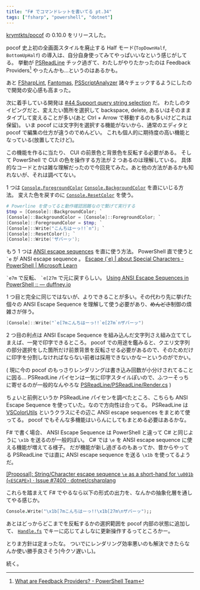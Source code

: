 ```yaml
---
title: "F# でコマンドレットを書いてる pt.34"
tags: ["fsharp", "powershell", "dotnet"]
---
```


[krymtkts/pocof](https://github.com/krymtkts/pocof) の 0.10.0 をリリースした。

pocof 史上初の全画面スタイルを廃止する Half モード(`TopDownHalf`, `BottomUpHalf`) の導入は、自分自身使ってみてやっぱいいなという感じがしてる。
挙動が [PSReadLine](https://github.com/PowerShell/PSReadLine) チック過ぎて、わたしがやりたかったのは Feedback Providers[^1] やったんかも...というのはあるかも。

[^1]: [What are Feedback Providers? - PowerShell Team](https://devblogs.microsoft.com/powershell/what-are-feedback-providers/)

あと [FSharpLint](https://fsprojects.github.io/FSharpLint/), [Fantomas](https://fsprojects.github.io/fantomas/), [PSScriptAnalyzer](https://github.com/PowerShell/PSScriptAnalyzer) 諸々チェックするようにしたので開発の安心感も高まった。

次に着手している開発は [#44 Support query string selection](https://github.com/krymtkts/pocof/issues/44) だ。
わたしのタイピングだと、変えたい箇所を選択して backspace, delete, あるいはそのままタイプして変えることが多い(あと Ctrl + Arrow で移動するのも多いけどこれは保留)。
いま pocof には文字列を選択する機能がないから、通常のエディタと pocof で編集の仕方が違うのでめんどい。
これも個人的に期待度の高い機能となっている(放置してたけど)。

この機能を作るに当たり、 CUI の前景色と背景色を反転する必要がある。
そして PowerShell で CUI の色を操作する方法が 2 つあるのは理解している。
具体的なコードとかは雑な理解だったので今回見てみた。あと他の方法があるかも知れないが、それは調べてない。

1 つは [`Console.ForegroundColor`](https://learn.microsoft.com/ja-jp/dotnet/api/system.console.foregroundcolor?view=net-8.0#system-console-foregroundcolor) [`Console.BackgroundColor`](https://learn.microsoft.com/ja-jp/dotnet/api/system.console.backgroundcolor?view=net-8.0#system-console-backgroundcolor) を直にいじる方法。
変えた色を戻すのに [`Console.ResetColor`](https://learn.microsoft.com/ja-jp/dotnet/api/system.console.resetcolor?view=net-8.0) を使う。

```powershell
# Powerline を使ってると動作確認困難なので繋げて実行する
$tmp = [Console]::BackgroundColor; `
[Console]::BackgroundColor = [Console]::ForegroundColor; `
[Console]::ForegroundColor = $tmp; `
[Console]::Write("こんちはーっ!!`n"); `
[Console]::ResetColor(); `
[Console]::Write('ザバーッ');
```

もう 1 つは [ANSI escape sequences](https://en.wikipedia.org/wiki/ANSI_escape_code) を直に使う方法。
PowerShell 直で使うと `` `e `` が ANSI escape sequence 。
[Escape (`e) | about Special Characters - PowerShell | Microsoft Learn](https://learn.microsoft.com/en-us/powershell/module/microsoft.powershell.core/about/about_special_characters?view=powershell-7.4#escape-e)

`` `e7m `` で反転、 `` `e[27m `` で元に戻すらしい。
[Using ANSI Escape Sequences in PowerShell :: — duffney.io](https://duffney.io/usingansiescapesequencespowershell/)

1 つ目と完全に同じではないが、よりできることが多い。その代わり先に挙げた個々の ANSI Escape Sequence を理解して使う必要があり、~~めんどさ~~制御の煩雑さが伴う。

```powershell
[Console]::Write("`e[7mこんちはーっ!!`e[27m`nザバーッ")
```

2 つ目の利点は ANSI Escape Sequence を組み込んだ文字列さえ組み立ててしまえば、一発で印字できるところ。
pocof での用途を鑑みると、クエリ文字列の部分選択をした箇所だけ前景背景を反転させる必要があるので、そのためだけに印字を分割しなければならない前者は採用できないかなーというのがでかい。

(
現に今の pocof のもっさりレンダリングは書き込み回数が小分けされてることに因る...
PSReadLine パイセンは一気に印字スタイルぽいので、ふつーそっちに寄せるのが一般的なんやろな [PSReadLine/PSReadLine/Render.cs](https://github.com/PowerShell/PSReadLine/blob/5efe2ef55f85bbac9c8a8f39825ad62b3049b0a5/PSReadLine/Render.cs#L722)
)

ちょいと前例というか PSReadLine パイセンを調べたところ、こちらも ANSI Escape Sequence を使っていた。なので方向性は合ってる。
PSReadLine は [VSColorUtils](https://github.com/PowerShell/PSReadLine/blob/5efe2ef55f85bbac9c8a8f39825ad62b3049b0a5/PSReadLine/Cmdlets.cs#L1048) というクラスにその辺こ ANSI escape sequences をまとめて使ってる。
pocof でもそんな多機能はいらんにしてもまとめる必要はあるかな。

F# で書く場合、 ANSI Escape Sequence は PowerShell と違って C# と同じように `\x1b` を送るのが一般的ぽい。
C# では `\e` を ANSI escape sequence に使える機能が増えてる様子。
だが機能が新し過ぎるのもあってか、昔からやってる PSReadLine では直に ANSI escape sequence を送る `\x1b` を使ってるようだ。

[[Proposal]: String/Character escape sequence `\e` as a short-hand for `\u001b` (`<ESCAPE>`) · Issue #7400 · dotnet/csharplang](https://github.com/dotnet/csharplang/issues/7400)

これらを踏まえて F# でやるなら以下の形式の出力を、なんかの抽象化層を通してやる感じか。

```fsharp
Console.Write("\x1b[7mこんちはーっ!!\x1b[27m\nザバーッ");;
```

あとはどっからどこまでを反転するかの選択範囲を pocof 内部の状態に追加して、 [`Handle.fs`](https://github.com/krymtkts/pocof/blob/6383b3efcd812593f5110ea7fbf18ac834fabc67/src/pocof/Handle.fs) でキーに応じてよしなに更新操作するってところかー。

とりま方針は定まったな。
ついでにレンダリング効率悪いのも解決できたらなんか使い勝手良さそう(今クソ遅いし)。

続く。
